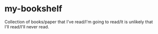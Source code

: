 # my-bookshelf
Collection of books/paper that I've read/I'm going to read/It is unlikely that I'll read/I'll never read.
